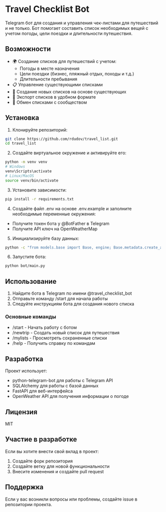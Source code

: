# Travel Checklist Bot

Telegram бот для создания и управления чек-листами для путешествий и не только. Бот помогает составить список необходимых вещей с учетом погоды, цели поездки и длительности путешествия.

## Возможности

- 🌍 Создание списков для путешествий с учетом:
  - Погоды в месте назначения
  - Цели поездки (бизнес, пляжный отдых, походы и т.д.)
  - Длительности пребывания
- 📋 Управление существующими списками
- 🔄 Создание новых списков на основе существующих
- 📱 Экспорт списков в удобном формате
- 👥 Обмен списками с сообществом

## Установка

1. Клонируйте репозиторий:
```bash
git clone https://github.com/rdudov/travel_list.git
cd travel_list
```

2. Создайте виртуальное окружение и активируйте его:
```bash
python -m venv venv
# Windows
venv\Scripts\activate
# Linux/MacOS
source venv/bin/activate
```

3. Установите зависимости:
```bash
pip install -r requirements.txt
```

4. Создайте файл .env на основе .env.example и заполните необходимые переменные окружения:
- Получите токен бота у @BotFather в Telegram
- Получите API ключ на OpenWeatherMap

5. Инициализируйте базу данных:
```bash
python -c "from models.base import Base, engine; Base.metadata.create_all(engine)"
```

6. Запустите бота:
```bash
python bot/main.py
```

## Использование

1. Найдите бота в Telegram по имени @travel_checklist_bot
2. Отправьте команду /start для начала работы
3. Следуйте инструкциям бота для создания нового списка

### Основные команды

- /start - Начать работу с ботом
- /newtrip - Создать новый список для путешествия
- /mylists - Просмотреть сохраненные списки
- /help - Получить справку по командам

## Разработка

Проект использует:
- python-telegram-bot для работы с Telegram API
- SQLAlchemy для работы с базой данных
- FastAPI для веб-интерфейса
- OpenWeather API для получения информации о погоде

## Лицензия

MIT

## Участие в разработке

Если вы хотите внести свой вклад в проект:
1. Создайте форк репозитория
2. Создайте ветку для новой функциональности
3. Внесите изменения и создайте pull request

## Поддержка

Если у вас возникли вопросы или проблемы, создайте issue в репозитории проекта. 